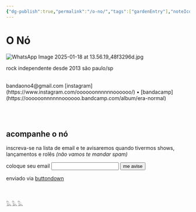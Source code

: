 ```yaml
---
{"dg-publish":true,"permalink":"/o-no/","tags":["gardenEntry"],"noteIcon":"✦"}
---
```


# O Nó

![WhatsApp Image 2025-01-18 at 13.56.19_48f3296d.jpg](/img/user/img/WhatsApp%20Image%202025-01-18%20at%2013.56.19_48f3296d.jpg)

rock independente desde 2013
são paulo/sp

<br>
bandaono4@gmail.com
[instagram](https://www.instagram.com/oooooonnnnnnoooooo/) • [bandacamp](https://oooooonnnnnnoooooo.bandcamp.com/album/era-normal)

<br><br>

## acompanhe o nó
inscreva-se na lista de email e te avisaremos quando tivermos shows, lançamentos e rolês *(não vamos te mandar spam)*

<html><form
  action="https://buttondown.com/api/emails/embed-subscribe/onorock"
  method="post"
  target="popupwindow"
  onsubmit="window.open('https://buttondown.com/onorock', 'popupwindow')"
  class="embeddable-buttondown-form"
>
  <label for="bd-email">coloque seu email</label>
  <input type="email" name="email" id="bd-email" />
  
  <input type="submit" value="me avise" />
  <p>
    enviado via <a href="https://buttondown.com/refer/onorock" target="_blank">buttondown</a>
    
  </p>
</form></html>
<br><br>
𓅓𓅓𓅓
<br>
<div style='display:none;'>
![b2.gif](/img/user/img/b2.gif)
</div>


